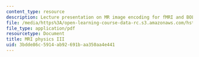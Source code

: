 ```yaml
---
content_type: resource
description: Lecture presentation on MR image encoding for fMRI and BOLD contrast.
file: /media/https%3A/open-learning-course-data-rc.s3.amazonaws.com/hst-583-functional-magnetic-resonance-imaging-data-acquisition-and-analysis-fall-2008/3bdde86c5914ab92691baa350aa4e441_1001_lw_physics3.pdf
file_type: application/pdf
resourcetype: Document
title: MRI physics III
uid: 3bdde86c-5914-ab92-691b-aa350aa4e441
---
```


